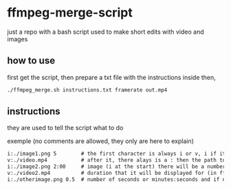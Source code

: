 # ffmpeg-merge-script

just a repo with a bash script used to make short edits with video and images

## how to use

first get the script, then prepare a txt file with the instructions inside then,

```bash
./ffmpeg_merge.sh instructions.txt framerate out.mp4
```

## instructions

they are used to tell the script what to do

exemple (no comments are allowed, they only are here to explain)

```txt
i:./image1.png 5        # the first character is always i or v, i if its an image, v if its a video
v:./video.mp4           # after it, there alays is a : then the path to the file. If the file is an
i:./image2.png 2:00     # image (i at the start) there will be a number at the end specifying the
v:./video2.mp4          # duration that it will be displayed for (in ffmpeg time notation: plain
i:./otherimage.png 0.5  # number of seconds or minutes:seconds and if needed decimals)
```
